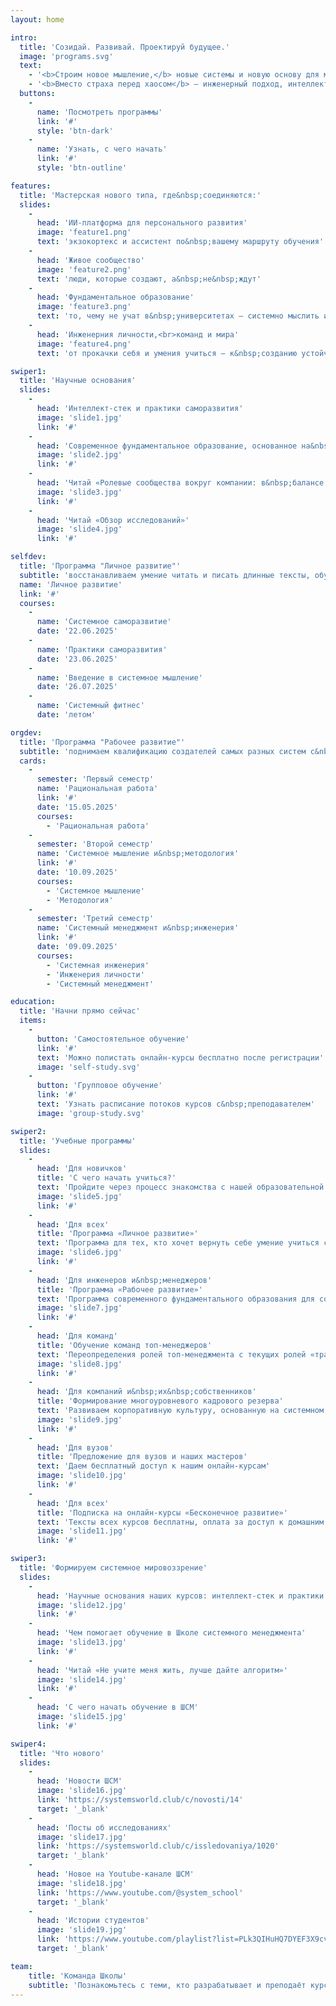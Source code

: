 ```yaml
---
layout: home

intro:
  title: 'Созидай. Развивай. Проектируй будущее.'
  image: 'programs.svg'
  text:
    - '<b>Строим новое мышление,</b> новые системы и новую основу для мира, который становится всё менее предсказуемым.'
    - '<b>Вместо страха перед хаосом</b> — инженерный подход, интеллект и осознанное развитие.'
  buttons:
    -
      name: 'Посмотреть программы'
      link: '#'
      style: 'btn-dark'
    -
      name: 'Узнать, с чего начать'
      link: '#'
      style: 'btn-outline'

features:
  title: 'Мастерская нового типа, где&nbsp;соединяются:'
  slides:
    -
      head: 'ИИ-платформа для персонального развития'
      image: 'feature1.png'
      text: 'экзокортекс и ассистент по&nbsp;вашему маршруту обучения'
    -
      head: 'Живое сообщество'
      image: 'feature2.png'
      text: 'люди, которые создают, а&nbsp;не&nbsp;ждут'
    -
      head: 'Фундаментальное образование'
      image: 'feature3.png'
      text: 'то, чему не учат в&nbsp;университетах — системно мыслить и строить любые системы'
    -
      head: 'Инженерния личности,<br>команд и мира'
      image: 'feature4.png'
      text: 'от прокачки себя и умения учиться — к&nbsp;созданию устойчивых решений в&nbsp;мире'

swiper1:
  title: 'Научные основания'
  slides:
    -
      head: 'Интеллект-стек и практики саморазвития'
      image: 'slide1.jpg'
      link: '#'
    -
      head: 'Современное фундаментальное образование, основанное на&nbsp;связи научно-технических и гуманитарных знаний'
      image: 'slide2.jpg'
      link: '#'
    -
      head: 'Читай «Ролевые сообщества вокруг компании: в&nbsp;балансе между капитализмом и социализмом»'
      image: 'slide3.jpg'
      link: '#'
    -
      head: 'Читай «Обзор исследований»'
      image: 'slide4.jpg'
      link: '#'

selfdev:
  title: 'Программа "Личное развитие"'
  subtitle: 'восстанавливаем умение читать и писать длинные тексты, обучаем азам системного мышления, помогаем совместить работу, хобби, обучение, личную жизнь, обновить личную стратегию'
  name: 'Личное развитие'
  link: '#'
  courses:
    -
      name: 'Системное саморазвитие'
      date: '22.06.2025'
    -
      name: 'Практики саморазвития'
      date: '23.06.2025'
    -
      name: 'Введение в системное мышление'
      date: '26.07.2025'
    -
      name: 'Системный фитнес'
      date: 'летом'

orgdev:
  title: 'Программа "Рабочее развитие"'
  subtitle: 'поднимаем квалификацию создателей самых разных систем с&nbsp;опорой на&nbsp;системное мышление <small>прохождение обучения в&nbsp;строго указанном порядке</small>'
  cards:
    -
      semester: 'Первый семестр'
      name: 'Рациональная работа'
      link: '#'
      date: '15.05.2025'
      courses:
        - 'Рациональная работа'
    -
      semester: 'Второй семестр'
      name: 'Системное мышление и&nbsp;методология'
      link: '#'
      date: '10.09.2025'
      courses:
        - 'Системное мышление'
        - 'Методология'
    -
      semester: 'Третий семестр'
      name: 'Системный менеджмент и&nbsp;инженерия'
      link: '#'
      date: '09.09.2025'
      courses:
        - 'Системная инженерия'
        - 'Инженерия личности'
        - 'Системный менеджмент'

education:
  title: 'Начни прямо сейчас'
  items:
    -
      button: 'Самостоятельное обучение'
      link: '#'
      text: 'Можно полистать онлайн-курсы бесплатно после регистрации'
      image: 'self-study.svg'
    -
      button: 'Групповое обучение'
      link: '#'
      text: 'Узнать расписание потоков курсов с&nbsp;преподавателем'
      image: 'group-study.svg'

swiper2:
  title: 'Учебные программы'
  slides:
    -
      head: 'Для новичков'
      title: 'С чего начать учиться?'
      text: 'Пройдите через процесс знакомства с нашей образовательной программой'
      image: 'slide5.jpg'
      link: '#'
    -
      head: 'Для всех'
      title: 'Программа «Личное развитие»'
      text: 'Программа для тех, кто хочет вернуть себе умение учиться сложным предметам, поставить под контроль своё внимание и тело, упорядочить свою жизнь'
      image: 'slide6.jpg'
      link: '#'
    -
      head: 'Для инженеров и&nbsp;менеджеров'
      title: 'Программа «Рабочее развитие»'
      text: 'Программа современного фундаментального образования для создания успешных систем, команд, предприятий, сообществ'
      image: 'slide7.jpg'
      link: '#'
    -
      head: 'Для команд'
      title: 'Обучение команд топ-менеджеров'
      text: 'Переопределения ролей топ-менеджмента с текущих ролей «траблшутеров» на роли организаторов новых процессов и метод работ'
      image: 'slide8.jpg'
      link: '#'
    -
      head: 'Для компаний и&nbsp;их&nbsp;собственников'
      title: 'Формирование многоуровневого кадрового резерва'
      text: 'Развиваем корпоративную культуру, основанную на системном мировоззрении, и не тратим время на поиски новых сотрудников'
      image: 'slide9.jpg'
      link: '#'
    -
      head: 'Для вузов'
      title: 'Предложение для вузов и наших мастеров'
      text: 'Даем бесплатный доступ к нашим онлайн-курсам'
      image: 'slide10.jpg'
      link: '#'
    -
      head: 'Для всех'
      title: 'Подписка на онлайн-курсы «Бесконечное развитие»'
      text: 'Тексты всех курсов бесплатны, оплата за доступ к домашним заданиям и упражнениям'
      image: 'slide11.jpg'
      link: '#'

swiper3:
  title: 'Формируем системное мировоззрение'
  slides:
    -
      head: 'Научные основания наших курсов: интеллект-стек и практики саморазвития'
      image: 'slide12.jpg'
      link: '#'
    -
      head: 'Чем помогает обучение в Школе системного менеджмента'
      image: 'slide13.jpg'
      link: '#'
    -
      head: 'Читай «Не учите меня жить, лучше дайте алгоритм»'
      image: 'slide14.jpg'
      link: '#'
    -
      head: 'С чего начать обучение в ШСМ'
      image: 'slide15.jpg'
      link: '#'

swiper4:
  title: 'Что нового'
  slides:
    -
      head: 'Новости ШСМ'
      image: 'slide16.jpg'
      link: 'https://systemsworld.club/c/novosti/14'
      target: '_blank'
    -
      head: 'Посты об исследованиях'
      image: 'slide17.jpg'
      link: 'https://systemsworld.club/c/issledovaniya/1020'
      target: '_blank'
    -
      head: 'Новое на Youtube-канале ШСМ'
      image: 'slide18.jpg'
      link: 'https://www.youtube.com/@system_school'
      target: '_blank'
    -
      head: 'Истории студентов'
      image: 'slide19.jpg'
      link: 'https://www.youtube.com/playlist?list=PLk3QIHuHQ7DYEF3X9cvad_-4nJoMwhQtg'
      target: '_blank'

team:
    title: 'Команда Школы'
    subtitle: 'Познакомьтесь с теми, кто разрабатывает и преподаёт курсы'
---
```

